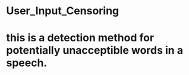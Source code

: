 # User_Input_Censoring
# this is a detection method for potentially unacceptible words in a speech. 
